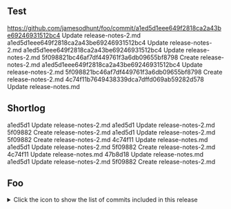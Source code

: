 ## Test

https://github.com/jamesodhunt/foo/commit/a1ed5d1eee649f2818ca2a43be69246931512bc4 Update release-notes-2.md
a1ed5d1eee649f2818ca2a43be69246931512bc4 Update release-notes-2.md
a1ed5d1eee649f2818ca2a43be69246931512bc4 Update release-notes-2.md
5f098821bc46af7df449761f3a6db09655bf8798 Create release-notes-2.md
a1ed5d1eee649f2818ca2a43be69246931512bc4 Update release-notes-2.md
5f098821bc46af7df449761f3a6db09655bf8798 Create release-notes-2.md
4c74f11b7649438339dca7dffd069ab59282d578 Update release-notes.md

## Shortlog

a1ed5d1 Update release-notes-2.md
a1ed5d1 Update release-notes-2.md
5f09882 Create release-notes-2.md
a1ed5d1 Update release-notes-2.md
5f09882 Create release-notes-2.md
4c74f11 Update release-notes.md
a1ed5d1 Update release-notes-2.md
5f09882 Create release-notes-2.md
4c74f11 Update release-notes.md
47b8d18 Update release-notes.md
a1ed5d1 Update release-notes-2.md
5f09882 Create release-notes-2.md

## Foo

<details>
<summary>Click the icon to show the list of commits included in this release</summary>
a1ed5d1 Update release-notes-2.md
a1ed5d1 Update release-notes-2.md
5f09882 Create release-notes-2.md
a1ed5d1 Update release-notes-2.md
5f09882 Create release-notes-2.md
4c74f11 Update release-notes.md
a1ed5d1 Update release-notes-2.md
5f09882 Create release-notes-2.md
4c74f11 Update release-notes.md
47b8d18 Update release-notes.md
a1ed5d1 Update release-notes-2.md
5f09882 Create release-notes-2.md
4c74f11 Update release-notes.md
47b8d18 Update release-notes.md
c41e9cf Create release-notes.md
a1ed5d1 Update release-notes-2.md
5f09882 Create release-notes-2.md
4c74f11 Update release-notes.md
47b8d18 Update release-notes.md
c41e9cf Create release-notes.md
d73ae78 Update README.md
a1ed5d1 Update release-notes-2.md
5f09882 Create release-notes-2.md
4c74f11 Update release-notes.md
47b8d18 Update release-notes.md
c41e9cf Create release-notes.md
d73ae78 Update README.md
7fea423 Update README.md
a1ed5d1 Update release-notes-2.md
5f09882 Create release-notes-2.md
4c74f11 Update release-notes.md
47b8d18 Update release-notes.md
c41e9cf Create release-notes.md
d73ae78 Update README.md
7fea423 Update README.md
f66ac1e Update README.md
a1ed5d1 Update release-notes-2.md
5f09882 Create release-notes-2.md
4c74f11 Update release-notes.md
47b8d18 Update release-notes.md
c41e9cf Create release-notes.md
d73ae78 Update README.md
7fea423 Update README.md
f66ac1e Update README.md
4aec1f4 Update README.md
a1ed5d1 Update release-notes-2.md
5f09882 Create release-notes-2.md
4c74f11 Update release-notes.md
47b8d18 Update release-notes.md
c41e9cf Create release-notes.md
d73ae78 Update README.md
7fea423 Update README.md
f66ac1e Update README.md
4aec1f4 Update README.md
d646a6f Update README.md
a1ed5d1 Update release-notes-2.md
5f09882 Create release-notes-2.md
4c74f11 Update release-notes.md
47b8d18 Update release-notes.md
c41e9cf Create release-notes.md
d73ae78 Update README.md
7fea423 Update README.md
f66ac1e Update README.md
4aec1f4 Update README.md
d646a6f Update README.md
b9d4a80 more colours
a1ed5d1 Update release-notes-2.md
5f09882 Create release-notes-2.md
4c74f11 Update release-notes.md
47b8d18 Update release-notes.md
c41e9cf Create release-notes.md
d73ae78 Update README.md
7fea423 Update README.md
f66ac1e Update README.md
4aec1f4 Update README.md
d646a6f Update README.md
b9d4a80 more colours
0b5a57b colours
a1ed5d1 Update release-notes-2.md
5f09882 Create release-notes-2.md
4c74f11 Update release-notes.md
47b8d18 Update release-notes.md
c41e9cf Create release-notes.md
d73ae78 Update README.md
7fea423 Update README.md
f66ac1e Update README.md
4aec1f4 Update README.md
d646a6f Update README.md
b9d4a80 more colours
0b5a57b colours
9840f7f Update README.md
a1ed5d1 Update release-notes-2.md
5f09882 Create release-notes-2.md
4c74f11 Update release-notes.md
47b8d18 Update release-notes.md
c41e9cf Create release-notes.md
d73ae78 Update README.md
7fea423 Update README.md
f66ac1e Update README.md
4aec1f4 Update README.md
d646a6f Update README.md
b9d4a80 more colours
0b5a57b colours
9840f7f Update README.md
5d7431d Update README.md
a1ed5d1 Update release-notes-2.md
5f09882 Create release-notes-2.md
4c74f11 Update release-notes.md
47b8d18 Update release-notes.md
c41e9cf Create release-notes.md
d73ae78 Update README.md
7fea423 Update README.md
f66ac1e Update README.md
4aec1f4 Update README.md
d646a6f Update README.md
b9d4a80 more colours
0b5a57b colours
9840f7f Update README.md
5d7431d Update README.md
d4e7bd3 Update README.md
a1ed5d1 Update release-notes-2.md
5f09882 Create release-notes-2.md
4c74f11 Update release-notes.md
47b8d18 Update release-notes.md
c41e9cf Create release-notes.md
d73ae78 Update README.md
7fea423 Update README.md
f66ac1e Update README.md
4aec1f4 Update README.md
d646a6f Update README.md
b9d4a80 more colours
0b5a57b colours
9840f7f Update README.md
5d7431d Update README.md
d4e7bd3 Update README.md
325bc72 Update README.md
a1ed5d1 Update release-notes-2.md
5f09882 Create release-notes-2.md
4c74f11 Update release-notes.md
47b8d18 Update release-notes.md
c41e9cf Create release-notes.md
d73ae78 Update README.md
7fea423 Update README.md
f66ac1e Update README.md
4aec1f4 Update README.md
d646a6f Update README.md
b9d4a80 more colours
0b5a57b colours
9840f7f Update README.md
5d7431d Update README.md
d4e7bd3 Update README.md
325bc72 Update README.md
72ca2b4 Update README.md
a1ed5d1 Update release-notes-2.md
5f09882 Create release-notes-2.md
4c74f11 Update release-notes.md
47b8d18 Update release-notes.md
c41e9cf Create release-notes.md
d73ae78 Update README.md
7fea423 Update README.md
f66ac1e Update README.md
4aec1f4 Update README.md
d646a6f Update README.md
b9d4a80 more colours
0b5a57b colours
9840f7f Update README.md
5d7431d Update README.md
d4e7bd3 Update README.md
325bc72 Update README.md
72ca2b4 Update README.md
7d4e386 Update README.md
a1ed5d1 Update release-notes-2.md
5f09882 Create release-notes-2.md
4c74f11 Update release-notes.md
47b8d18 Update release-notes.md
c41e9cf Create release-notes.md
d73ae78 Update README.md
7fea423 Update README.md
f66ac1e Update README.md
4aec1f4 Update README.md
d646a6f Update README.md
b9d4a80 more colours
0b5a57b colours
9840f7f Update README.md
5d7431d Update README.md
d4e7bd3 Update README.md
325bc72 Update README.md
72ca2b4 Update README.md
7d4e386 Update README.md
46401f8 Update README.md
a1ed5d1 Update release-notes-2.md
5f09882 Create release-notes-2.md
4c74f11 Update release-notes.md
47b8d18 Update release-notes.md
c41e9cf Create release-notes.md
d73ae78 Update README.md
7fea423 Update README.md
f66ac1e Update README.md
4aec1f4 Update README.md
d646a6f Update README.md
b9d4a80 more colours
0b5a57b colours
9840f7f Update README.md
5d7431d Update README.md
d4e7bd3 Update README.md
325bc72 Update README.md
72ca2b4 Update README.md
7d4e386 Update README.md
46401f8 Update README.md
742c2f2 Update README.md
a1ed5d1 Update release-notes-2.md
5f09882 Create release-notes-2.md
4c74f11 Update release-notes.md
47b8d18 Update release-notes.md
c41e9cf Create release-notes.md
d73ae78 Update README.md
7fea423 Update README.md
f66ac1e Update README.md
4aec1f4 Update README.md
d646a6f Update README.md
b9d4a80 more colours
0b5a57b colours
9840f7f Update README.md
5d7431d Update README.md
d4e7bd3 Update README.md
325bc72 Update README.md
72ca2b4 Update README.md
7d4e386 Update README.md
46401f8 Update README.md
742c2f2 Update README.md
26dd9fb Update README.md
a1ed5d1 Update release-notes-2.md
5f09882 Create release-notes-2.md
4c74f11 Update release-notes.md
47b8d18 Update release-notes.md
c41e9cf Create release-notes.md
d73ae78 Update README.md
7fea423 Update README.md
f66ac1e Update README.md
4aec1f4 Update README.md
d646a6f Update README.md
b9d4a80 more colours
0b5a57b colours
9840f7f Update README.md
5d7431d Update README.md
d4e7bd3 Update README.md
325bc72 Update README.md
72ca2b4 Update README.md
7d4e386 Update README.md
46401f8 Update README.md
742c2f2 Update README.md
26dd9fb Update README.md
9202144 Update README.md
a1ed5d1 Update release-notes-2.md
5f09882 Create release-notes-2.md
4c74f11 Update release-notes.md
47b8d18 Update release-notes.md
c41e9cf Create release-notes.md
d73ae78 Update README.md
7fea423 Update README.md
f66ac1e Update README.md
4aec1f4 Update README.md
d646a6f Update README.md
b9d4a80 more colours
0b5a57b colours
9840f7f Update README.md
5d7431d Update README.md
d4e7bd3 Update README.md
325bc72 Update README.md
72ca2b4 Update README.md
7d4e386 Update README.md
46401f8 Update README.md
742c2f2 Update README.md
26dd9fb Update README.md
9202144 Update README.md
211389a Update README.md
a1ed5d1 Update release-notes-2.md
5f09882 Create release-notes-2.md
4c74f11 Update release-notes.md
47b8d18 Update release-notes.md
c41e9cf Create release-notes.md
d73ae78 Update README.md
7fea423 Update README.md
f66ac1e Update README.md
4aec1f4 Update README.md
d646a6f Update README.md
b9d4a80 more colours
0b5a57b colours
9840f7f Update README.md
5d7431d Update README.md
d4e7bd3 Update README.md
325bc72 Update README.md
72ca2b4 Update README.md
7d4e386 Update README.md
46401f8 Update README.md
742c2f2 Update README.md
26dd9fb Update README.md
9202144 Update README.md
211389a Update README.md
9887051 Update README.md
a1ed5d1 Update release-notes-2.md
5f09882 Create release-notes-2.md
4c74f11 Update release-notes.md
47b8d18 Update release-notes.md
c41e9cf Create release-notes.md
d73ae78 Update README.md
7fea423 Update README.md
f66ac1e Update README.md
4aec1f4 Update README.md
d646a6f Update README.md
b9d4a80 more colours
0b5a57b colours
9840f7f Update README.md
5d7431d Update README.md
d4e7bd3 Update README.md
325bc72 Update README.md
72ca2b4 Update README.md
7d4e386 Update README.md
46401f8 Update README.md
742c2f2 Update README.md
26dd9fb Update README.md
9202144 Update README.md
211389a Update README.md
9887051 Update README.md
c87257c Update README.md
a1ed5d1 Update release-notes-2.md
5f09882 Create release-notes-2.md
4c74f11 Update release-notes.md
47b8d18 Update release-notes.md
c41e9cf Create release-notes.md
d73ae78 Update README.md
7fea423 Update README.md
f66ac1e Update README.md
4aec1f4 Update README.md
d646a6f Update README.md
b9d4a80 more colours
0b5a57b colours
9840f7f Update README.md
5d7431d Update README.md
d4e7bd3 Update README.md
325bc72 Update README.md
72ca2b4 Update README.md
7d4e386 Update README.md
46401f8 Update README.md
742c2f2 Update README.md
26dd9fb Update README.md
9202144 Update README.md
211389a Update README.md
9887051 Update README.md
c87257c Update README.md
f45ab5b Update README.md
a1ed5d1 Update release-notes-2.md
5f09882 Create release-notes-2.md
4c74f11 Update release-notes.md
47b8d18 Update release-notes.md
c41e9cf Create release-notes.md
d73ae78 Update README.md
7fea423 Update README.md
f66ac1e Update README.md
4aec1f4 Update README.md
d646a6f Update README.md
b9d4a80 more colours
0b5a57b colours
9840f7f Update README.md
5d7431d Update README.md
d4e7bd3 Update README.md
325bc72 Update README.md
72ca2b4 Update README.md
7d4e386 Update README.md
46401f8 Update README.md
742c2f2 Update README.md
26dd9fb Update README.md
9202144 Update README.md
211389a Update README.md
9887051 Update README.md
c87257c Update README.md
f45ab5b Update README.md
84da060 Update README.md
a1ed5d1 Update release-notes-2.md
5f09882 Create release-notes-2.md
4c74f11 Update release-notes.md
47b8d18 Update release-notes.md
c41e9cf Create release-notes.md
d73ae78 Update README.md
7fea423 Update README.md
f66ac1e Update README.md
4aec1f4 Update README.md
d646a6f Update README.md
b9d4a80 more colours
0b5a57b colours
9840f7f Update README.md
5d7431d Update README.md
d4e7bd3 Update README.md
325bc72 Update README.md
72ca2b4 Update README.md
7d4e386 Update README.md
46401f8 Update README.md
742c2f2 Update README.md
26dd9fb Update README.md
9202144 Update README.md
211389a Update README.md
9887051 Update README.md
c87257c Update README.md
f45ab5b Update README.md
84da060 Update README.md
714e6e6 Update README.md
a1ed5d1 Update release-notes-2.md
5f09882 Create release-notes-2.md
4c74f11 Update release-notes.md
47b8d18 Update release-notes.md
c41e9cf Create release-notes.md
d73ae78 Update README.md
7fea423 Update README.md
f66ac1e Update README.md
4aec1f4 Update README.md
d646a6f Update README.md
b9d4a80 more colours
0b5a57b colours
9840f7f Update README.md
5d7431d Update README.md
d4e7bd3 Update README.md
325bc72 Update README.md
72ca2b4 Update README.md
7d4e386 Update README.md
46401f8 Update README.md
742c2f2 Update README.md
26dd9fb Update README.md
9202144 Update README.md
211389a Update README.md
9887051 Update README.md
c87257c Update README.md
f45ab5b Update README.md
84da060 Update README.md
714e6e6 Update README.md
a6831a7 Update README.md
a1ed5d1 Update release-notes-2.md
5f09882 Create release-notes-2.md
4c74f11 Update release-notes.md
47b8d18 Update release-notes.md
c41e9cf Create release-notes.md
d73ae78 Update README.md
7fea423 Update README.md
f66ac1e Update README.md
4aec1f4 Update README.md
d646a6f Update README.md
b9d4a80 more colours
0b5a57b colours
9840f7f Update README.md
5d7431d Update README.md
d4e7bd3 Update README.md
325bc72 Update README.md
72ca2b4 Update README.md
7d4e386 Update README.md
46401f8 Update README.md
742c2f2 Update README.md
26dd9fb Update README.md
9202144 Update README.md
211389a Update README.md
9887051 Update README.md
c87257c Update README.md
f45ab5b Update README.md
84da060 Update README.md
714e6e6 Update README.md
a6831a7 Update README.md
df3c430 Update README.md
a1ed5d1 Update release-notes-2.md
5f09882 Create release-notes-2.md
4c74f11 Update release-notes.md
47b8d18 Update release-notes.md
c41e9cf Create release-notes.md
d73ae78 Update README.md
7fea423 Update README.md
f66ac1e Update README.md
4aec1f4 Update README.md
d646a6f Update README.md
b9d4a80 more colours
0b5a57b colours
9840f7f Update README.md
5d7431d Update README.md
d4e7bd3 Update README.md
325bc72 Update README.md
72ca2b4 Update README.md
7d4e386 Update README.md
46401f8 Update README.md
742c2f2 Update README.md
26dd9fb Update README.md
9202144 Update README.md
211389a Update README.md
9887051 Update README.md
c87257c Update README.md
f45ab5b Update README.md
84da060 Update README.md
714e6e6 Update README.md
a6831a7 Update README.md
df3c430 Update README.md
60e6cc7 Update README.md
a1ed5d1 Update release-notes-2.md
5f09882 Create release-notes-2.md
4c74f11 Update release-notes.md
47b8d18 Update release-notes.md
c41e9cf Create release-notes.md
d73ae78 Update README.md
7fea423 Update README.md
f66ac1e Update README.md
4aec1f4 Update README.md
d646a6f Update README.md
b9d4a80 more colours
0b5a57b colours
9840f7f Update README.md
5d7431d Update README.md
d4e7bd3 Update README.md
325bc72 Update README.md
72ca2b4 Update README.md
7d4e386 Update README.md
46401f8 Update README.md
742c2f2 Update README.md
26dd9fb Update README.md
9202144 Update README.md
211389a Update README.md
9887051 Update README.md
c87257c Update README.md
f45ab5b Update README.md
84da060 Update README.md
714e6e6 Update README.md
a6831a7 Update README.md
df3c430 Update README.md
60e6cc7 Update README.md
9d144fb Update README.md
a1ed5d1 Update release-notes-2.md
5f09882 Create release-notes-2.md
4c74f11 Update release-notes.md
47b8d18 Update release-notes.md
c41e9cf Create release-notes.md
d73ae78 Update README.md
7fea423 Update README.md
f66ac1e Update README.md
4aec1f4 Update README.md
d646a6f Update README.md
b9d4a80 more colours
0b5a57b colours
9840f7f Update README.md
5d7431d Update README.md
d4e7bd3 Update README.md
325bc72 Update README.md
72ca2b4 Update README.md
7d4e386 Update README.md
46401f8 Update README.md
742c2f2 Update README.md
26dd9fb Update README.md
9202144 Update README.md
211389a Update README.md
9887051 Update README.md
c87257c Update README.md
f45ab5b Update README.md
84da060 Update README.md
714e6e6 Update README.md
a6831a7 Update README.md
df3c430 Update README.md
60e6cc7 Update README.md
9d144fb Update README.md
0fc7efa Update README.md
a1ed5d1 Update release-notes-2.md
5f09882 Create release-notes-2.md
4c74f11 Update release-notes.md
47b8d18 Update release-notes.md
c41e9cf Create release-notes.md
d73ae78 Update README.md
7fea423 Update README.md
f66ac1e Update README.md
4aec1f4 Update README.md
d646a6f Update README.md
b9d4a80 more colours
0b5a57b colours
9840f7f Update README.md
5d7431d Update README.md
d4e7bd3 Update README.md
325bc72 Update README.md
72ca2b4 Update README.md
7d4e386 Update README.md
46401f8 Update README.md
742c2f2 Update README.md
26dd9fb Update README.md
9202144 Update README.md
211389a Update README.md
9887051 Update README.md
c87257c Update README.md
f45ab5b Update README.md
84da060 Update README.md
714e6e6 Update README.md
a6831a7 Update README.md
df3c430 Update README.md
60e6cc7 Update README.md
9d144fb Update README.md
0fc7efa Update README.md
f407894 latest
a1ed5d1 Update release-notes-2.md
5f09882 Create release-notes-2.md
4c74f11 Update release-notes.md
47b8d18 Update release-notes.md
c41e9cf Create release-notes.md
d73ae78 Update README.md
7fea423 Update README.md
f66ac1e Update README.md
4aec1f4 Update README.md
d646a6f Update README.md
b9d4a80 more colours
0b5a57b colours
9840f7f Update README.md
5d7431d Update README.md
d4e7bd3 Update README.md
325bc72 Update README.md
72ca2b4 Update README.md
7d4e386 Update README.md
46401f8 Update README.md
742c2f2 Update README.md
26dd9fb Update README.md
9202144 Update README.md
211389a Update README.md
9887051 Update README.md
c87257c Update README.md
f45ab5b Update README.md
84da060 Update README.md
714e6e6 Update README.md
a6831a7 Update README.md
df3c430 Update README.md
60e6cc7 Update README.md
9d144fb Update README.md
0fc7efa Update README.md
f407894 latest
3b95386 Update issue templates
a1ed5d1 Update release-notes-2.md
5f09882 Create release-notes-2.md
4c74f11 Update release-notes.md
47b8d18 Update release-notes.md
c41e9cf Create release-notes.md
d73ae78 Update README.md
7fea423 Update README.md
f66ac1e Update README.md
4aec1f4 Update README.md
d646a6f Update README.md
b9d4a80 more colours
0b5a57b colours
9840f7f Update README.md
5d7431d Update README.md
d4e7bd3 Update README.md
325bc72 Update README.md
72ca2b4 Update README.md
7d4e386 Update README.md
46401f8 Update README.md
742c2f2 Update README.md
26dd9fb Update README.md
9202144 Update README.md
211389a Update README.md
9887051 Update README.md
c87257c Update README.md
f45ab5b Update README.md
84da060 Update README.md
714e6e6 Update README.md
a6831a7 Update README.md
df3c430 Update README.md
60e6cc7 Update README.md
9d144fb Update README.md
0fc7efa Update README.md
f407894 latest
3b95386 Update issue templates
80913b1 latest
a1ed5d1 Update release-notes-2.md
5f09882 Create release-notes-2.md
4c74f11 Update release-notes.md
47b8d18 Update release-notes.md
c41e9cf Create release-notes.md
d73ae78 Update README.md
7fea423 Update README.md
f66ac1e Update README.md
4aec1f4 Update README.md
d646a6f Update README.md
b9d4a80 more colours
0b5a57b colours
9840f7f Update README.md
5d7431d Update README.md
d4e7bd3 Update README.md
325bc72 Update README.md
72ca2b4 Update README.md
7d4e386 Update README.md
46401f8 Update README.md
742c2f2 Update README.md
26dd9fb Update README.md
9202144 Update README.md
211389a Update README.md
9887051 Update README.md
c87257c Update README.md
f45ab5b Update README.md
84da060 Update README.md
714e6e6 Update README.md
a6831a7 Update README.md
df3c430 Update README.md
60e6cc7 Update README.md
9d144fb Update README.md
0fc7efa Update README.md
f407894 latest
3b95386 Update issue templates
80913b1 latest
50140b9 latest
a1ed5d1 Update release-notes-2.md
5f09882 Create release-notes-2.md
4c74f11 Update release-notes.md
47b8d18 Update release-notes.md
c41e9cf Create release-notes.md
d73ae78 Update README.md
7fea423 Update README.md
f66ac1e Update README.md
4aec1f4 Update README.md
d646a6f Update README.md
b9d4a80 more colours
0b5a57b colours
9840f7f Update README.md
5d7431d Update README.md
d4e7bd3 Update README.md
325bc72 Update README.md
72ca2b4 Update README.md
7d4e386 Update README.md
46401f8 Update README.md
742c2f2 Update README.md
26dd9fb Update README.md
9202144 Update README.md
211389a Update README.md
9887051 Update README.md
c87257c Update README.md
f45ab5b Update README.md
84da060 Update README.md
714e6e6 Update README.md
a6831a7 Update README.md
df3c430 Update README.md
60e6cc7 Update README.md
9d144fb Update README.md
0fc7efa Update README.md
f407894 latest
3b95386 Update issue templates
80913b1 latest
50140b9 latest
ca3400d latest
a1ed5d1 Update release-notes-2.md
5f09882 Create release-notes-2.md
4c74f11 Update release-notes.md
47b8d18 Update release-notes.md
c41e9cf Create release-notes.md
d73ae78 Update README.md
7fea423 Update README.md
f66ac1e Update README.md
4aec1f4 Update README.md
d646a6f Update README.md
b9d4a80 more colours
0b5a57b colours
9840f7f Update README.md
5d7431d Update README.md
d4e7bd3 Update README.md
325bc72 Update README.md
72ca2b4 Update README.md
7d4e386 Update README.md
46401f8 Update README.md
742c2f2 Update README.md
26dd9fb Update README.md
9202144 Update README.md
211389a Update README.md
9887051 Update README.md
c87257c Update README.md
f45ab5b Update README.md
84da060 Update README.md
714e6e6 Update README.md
a6831a7 Update README.md
df3c430 Update README.md
60e6cc7 Update README.md
9d144fb Update README.md
0fc7efa Update README.md
f407894 latest
3b95386 Update issue templates
80913b1 latest
50140b9 latest
ca3400d latest
4756219 latest
a1ed5d1 Update release-notes-2.md
5f09882 Create release-notes-2.md
4c74f11 Update release-notes.md
47b8d18 Update release-notes.md
c41e9cf Create release-notes.md
d73ae78 Update README.md
7fea423 Update README.md
f66ac1e Update README.md
4aec1f4 Update README.md
d646a6f Update README.md
b9d4a80 more colours
0b5a57b colours
9840f7f Update README.md
5d7431d Update README.md
d4e7bd3 Update README.md
325bc72 Update README.md
72ca2b4 Update README.md
7d4e386 Update README.md
46401f8 Update README.md
742c2f2 Update README.md
26dd9fb Update README.md
9202144 Update README.md
211389a Update README.md
9887051 Update README.md
c87257c Update README.md
f45ab5b Update README.md
84da060 Update README.md
714e6e6 Update README.md
a6831a7 Update README.md
df3c430 Update README.md
60e6cc7 Update README.md
9d144fb Update README.md
0fc7efa Update README.md
f407894 latest
3b95386 Update issue templates
80913b1 latest
50140b9 latest
ca3400d latest
4756219 latest
3d81edc add action
a1ed5d1 Update release-notes-2.md
5f09882 Create release-notes-2.md
4c74f11 Update release-notes.md
47b8d18 Update release-notes.md
c41e9cf Create release-notes.md
d73ae78 Update README.md
7fea423 Update README.md
f66ac1e Update README.md
4aec1f4 Update README.md
d646a6f Update README.md
b9d4a80 more colours
0b5a57b colours
9840f7f Update README.md
5d7431d Update README.md
d4e7bd3 Update README.md
325bc72 Update README.md
72ca2b4 Update README.md
7d4e386 Update README.md
46401f8 Update README.md
742c2f2 Update README.md
26dd9fb Update README.md
9202144 Update README.md
211389a Update README.md
9887051 Update README.md
c87257c Update README.md
f45ab5b Update README.md
84da060 Update README.md
714e6e6 Update README.md
a6831a7 Update README.md
df3c430 Update README.md
60e6cc7 Update README.md
9d144fb Update README.md
0fc7efa Update README.md
f407894 latest
3b95386 Update issue templates
80913b1 latest
50140b9 latest
ca3400d latest
4756219 latest
3d81edc add action
9e32624 Update README.md
a1ed5d1 Update release-notes-2.md
5f09882 Create release-notes-2.md
4c74f11 Update release-notes.md
47b8d18 Update release-notes.md
c41e9cf Create release-notes.md
d73ae78 Update README.md
7fea423 Update README.md
f66ac1e Update README.md
4aec1f4 Update README.md
d646a6f Update README.md
b9d4a80 more colours
0b5a57b colours
9840f7f Update README.md
5d7431d Update README.md
d4e7bd3 Update README.md
325bc72 Update README.md
72ca2b4 Update README.md
7d4e386 Update README.md
46401f8 Update README.md
742c2f2 Update README.md
26dd9fb Update README.md
9202144 Update README.md
211389a Update README.md
9887051 Update README.md
c87257c Update README.md
f45ab5b Update README.md
84da060 Update README.md
714e6e6 Update README.md
a6831a7 Update README.md
df3c430 Update README.md
60e6cc7 Update README.md
9d144fb Update README.md
0fc7efa Update README.md
f407894 latest
3b95386 Update issue templates
80913b1 latest
50140b9 latest
ca3400d latest
4756219 latest
3d81edc add action
9e32624 Update README.md
4c24a8f Update README.md
a1ed5d1 Update release-notes-2.md
5f09882 Create release-notes-2.md
4c74f11 Update release-notes.md
47b8d18 Update release-notes.md
c41e9cf Create release-notes.md
d73ae78 Update README.md
7fea423 Update README.md
f66ac1e Update README.md
4aec1f4 Update README.md
d646a6f Update README.md
b9d4a80 more colours
0b5a57b colours
9840f7f Update README.md
5d7431d Update README.md
d4e7bd3 Update README.md
325bc72 Update README.md
72ca2b4 Update README.md
7d4e386 Update README.md
46401f8 Update README.md
742c2f2 Update README.md
26dd9fb Update README.md
9202144 Update README.md
211389a Update README.md
9887051 Update README.md
c87257c Update README.md
f45ab5b Update README.md
84da060 Update README.md
714e6e6 Update README.md
a6831a7 Update README.md
df3c430 Update README.md
60e6cc7 Update README.md
9d144fb Update README.md
0fc7efa Update README.md
f407894 latest
3b95386 Update issue templates
80913b1 latest
50140b9 latest
ca3400d latest
4756219 latest
3d81edc add action
9e32624 Update README.md
4c24a8f Update README.md
429fc4c Update README.md
a1ed5d1 Update release-notes-2.md
5f09882 Create release-notes-2.md
4c74f11 Update release-notes.md
47b8d18 Update release-notes.md
c41e9cf Create release-notes.md
d73ae78 Update README.md
7fea423 Update README.md
f66ac1e Update README.md
4aec1f4 Update README.md
d646a6f Update README.md
b9d4a80 more colours
0b5a57b colours
9840f7f Update README.md
5d7431d Update README.md
d4e7bd3 Update README.md
325bc72 Update README.md
72ca2b4 Update README.md
7d4e386 Update README.md
46401f8 Update README.md
742c2f2 Update README.md
26dd9fb Update README.md
9202144 Update README.md
211389a Update README.md
9887051 Update README.md
c87257c Update README.md
f45ab5b Update README.md
84da060 Update README.md
714e6e6 Update README.md
a6831a7 Update README.md
df3c430 Update README.md
60e6cc7 Update README.md
9d144fb Update README.md
0fc7efa Update README.md
f407894 latest
3b95386 Update issue templates
80913b1 latest
50140b9 latest
ca3400d latest
4756219 latest
3d81edc add action
9e32624 Update README.md
4c24a8f Update README.md
429fc4c Update README.md
66648b6 Update README.md
a1ed5d1 Update release-notes-2.md
5f09882 Create release-notes-2.md
4c74f11 Update release-notes.md
47b8d18 Update release-notes.md
c41e9cf Create release-notes.md
d73ae78 Update README.md
7fea423 Update README.md
f66ac1e Update README.md
4aec1f4 Update README.md
d646a6f Update README.md
b9d4a80 more colours
0b5a57b colours
9840f7f Update README.md
5d7431d Update README.md
d4e7bd3 Update README.md
325bc72 Update README.md
72ca2b4 Update README.md
7d4e386 Update README.md
46401f8 Update README.md
742c2f2 Update README.md
26dd9fb Update README.md
9202144 Update README.md
211389a Update README.md
9887051 Update README.md
c87257c Update README.md
f45ab5b Update README.md
84da060 Update README.md
714e6e6 Update README.md
a6831a7 Update README.md
df3c430 Update README.md
60e6cc7 Update README.md
9d144fb Update README.md
0fc7efa Update README.md
f407894 latest
3b95386 Update issue templates
80913b1 latest
50140b9 latest
ca3400d latest
4756219 latest
3d81edc add action
9e32624 Update README.md
4c24a8f Update README.md
429fc4c Update README.md
66648b6 Update README.md
264a2a9 Update README.md
a1ed5d1 Update release-notes-2.md
5f09882 Create release-notes-2.md
4c74f11 Update release-notes.md
47b8d18 Update release-notes.md
c41e9cf Create release-notes.md
d73ae78 Update README.md
7fea423 Update README.md
f66ac1e Update README.md
4aec1f4 Update README.md
d646a6f Update README.md
b9d4a80 more colours
0b5a57b colours
9840f7f Update README.md
5d7431d Update README.md
d4e7bd3 Update README.md
325bc72 Update README.md
72ca2b4 Update README.md
7d4e386 Update README.md
46401f8 Update README.md
742c2f2 Update README.md
26dd9fb Update README.md
9202144 Update README.md
211389a Update README.md
9887051 Update README.md
c87257c Update README.md
f45ab5b Update README.md
84da060 Update README.md
714e6e6 Update README.md
a6831a7 Update README.md
df3c430 Update README.md
60e6cc7 Update README.md
9d144fb Update README.md
0fc7efa Update README.md
f407894 latest
3b95386 Update issue templates
80913b1 latest
50140b9 latest
ca3400d latest
4756219 latest
3d81edc add action
9e32624 Update README.md
4c24a8f Update README.md
429fc4c Update README.md
66648b6 Update README.md
264a2a9 Update README.md
9c4afc9 Update bug_report.md
a1ed5d1 Update release-notes-2.md
5f09882 Create release-notes-2.md
4c74f11 Update release-notes.md
47b8d18 Update release-notes.md
c41e9cf Create release-notes.md
d73ae78 Update README.md
7fea423 Update README.md
f66ac1e Update README.md
4aec1f4 Update README.md
d646a6f Update README.md
b9d4a80 more colours
0b5a57b colours
9840f7f Update README.md
5d7431d Update README.md
d4e7bd3 Update README.md
325bc72 Update README.md
72ca2b4 Update README.md
7d4e386 Update README.md
46401f8 Update README.md
742c2f2 Update README.md
26dd9fb Update README.md
9202144 Update README.md
211389a Update README.md
9887051 Update README.md
c87257c Update README.md
f45ab5b Update README.md
84da060 Update README.md
714e6e6 Update README.md
a6831a7 Update README.md
df3c430 Update README.md
60e6cc7 Update README.md
9d144fb Update README.md
0fc7efa Update README.md
f407894 latest
3b95386 Update issue templates
80913b1 latest
50140b9 latest
ca3400d latest
4756219 latest
3d81edc add action
9e32624 Update README.md
4c24a8f Update README.md
429fc4c Update README.md
66648b6 Update README.md
264a2a9 Update README.md
9c4afc9 Update bug_report.md
14a73b4 Update bug_report.md
a1ed5d1 Update release-notes-2.md
5f09882 Create release-notes-2.md
4c74f11 Update release-notes.md
47b8d18 Update release-notes.md
c41e9cf Create release-notes.md
d73ae78 Update README.md
7fea423 Update README.md
f66ac1e Update README.md
4aec1f4 Update README.md
d646a6f Update README.md
b9d4a80 more colours
0b5a57b colours
9840f7f Update README.md
5d7431d Update README.md
d4e7bd3 Update README.md
325bc72 Update README.md
72ca2b4 Update README.md
7d4e386 Update README.md
46401f8 Update README.md
742c2f2 Update README.md
26dd9fb Update README.md
9202144 Update README.md
211389a Update README.md
9887051 Update README.md
c87257c Update README.md
f45ab5b Update README.md
84da060 Update README.md
714e6e6 Update README.md
a6831a7 Update README.md
df3c430 Update README.md
60e6cc7 Update README.md
9d144fb Update README.md
0fc7efa Update README.md
f407894 latest
3b95386 Update issue templates
80913b1 latest
50140b9 latest
ca3400d latest
4756219 latest
3d81edc add action
9e32624 Update README.md
4c24a8f Update README.md
429fc4c Update README.md
66648b6 Update README.md
264a2a9 Update README.md
9c4afc9 Update bug_report.md
14a73b4 Update bug_report.md
f8933f2 Update issue templates
a1ed5d1 Update release-notes-2.md
5f09882 Create release-notes-2.md
4c74f11 Update release-notes.md
47b8d18 Update release-notes.md
c41e9cf Create release-notes.md
d73ae78 Update README.md
7fea423 Update README.md
f66ac1e Update README.md
4aec1f4 Update README.md
d646a6f Update README.md
b9d4a80 more colours
0b5a57b colours
9840f7f Update README.md
5d7431d Update README.md
d4e7bd3 Update README.md
325bc72 Update README.md
72ca2b4 Update README.md
7d4e386 Update README.md
46401f8 Update README.md
742c2f2 Update README.md
26dd9fb Update README.md
9202144 Update README.md
211389a Update README.md
9887051 Update README.md
c87257c Update README.md
f45ab5b Update README.md
84da060 Update README.md
714e6e6 Update README.md
a6831a7 Update README.md
df3c430 Update README.md
60e6cc7 Update README.md
9d144fb Update README.md
0fc7efa Update README.md
f407894 latest
3b95386 Update issue templates
80913b1 latest
50140b9 latest
ca3400d latest
4756219 latest
3d81edc add action
9e32624 Update README.md
4c24a8f Update README.md
429fc4c Update README.md
66648b6 Update README.md
264a2a9 Update README.md
9c4afc9 Update bug_report.md
14a73b4 Update bug_report.md
f8933f2 Update issue templates
0f22cb2 Update README.md
a1ed5d1 Update release-notes-2.md
5f09882 Create release-notes-2.md
4c74f11 Update release-notes.md
47b8d18 Update release-notes.md
c41e9cf Create release-notes.md
d73ae78 Update README.md
7fea423 Update README.md
f66ac1e Update README.md
4aec1f4 Update README.md
d646a6f Update README.md
b9d4a80 more colours
0b5a57b colours
9840f7f Update README.md
5d7431d Update README.md
d4e7bd3 Update README.md
325bc72 Update README.md
72ca2b4 Update README.md
7d4e386 Update README.md
46401f8 Update README.md
742c2f2 Update README.md
26dd9fb Update README.md
9202144 Update README.md
211389a Update README.md
9887051 Update README.md
c87257c Update README.md
f45ab5b Update README.md
84da060 Update README.md
714e6e6 Update README.md
a6831a7 Update README.md
df3c430 Update README.md
60e6cc7 Update README.md
9d144fb Update README.md
0fc7efa Update README.md
f407894 latest
3b95386 Update issue templates
80913b1 latest
50140b9 latest
ca3400d latest
4756219 latest
3d81edc add action
9e32624 Update README.md
4c24a8f Update README.md
429fc4c Update README.md
66648b6 Update README.md
264a2a9 Update README.md
9c4afc9 Update bug_report.md
14a73b4 Update bug_report.md
f8933f2 Update issue templates
0f22cb2 Update README.md
e3d8477 Update README.md
a1ed5d1 Update release-notes-2.md
5f09882 Create release-notes-2.md
4c74f11 Update release-notes.md
47b8d18 Update release-notes.md
c41e9cf Create release-notes.md
d73ae78 Update README.md
7fea423 Update README.md
f66ac1e Update README.md
4aec1f4 Update README.md
d646a6f Update README.md
b9d4a80 more colours
0b5a57b colours
9840f7f Update README.md
5d7431d Update README.md
d4e7bd3 Update README.md
325bc72 Update README.md
72ca2b4 Update README.md
7d4e386 Update README.md
46401f8 Update README.md
742c2f2 Update README.md
26dd9fb Update README.md
9202144 Update README.md
211389a Update README.md
9887051 Update README.md
c87257c Update README.md
f45ab5b Update README.md
84da060 Update README.md
714e6e6 Update README.md
a6831a7 Update README.md
df3c430 Update README.md
60e6cc7 Update README.md
9d144fb Update README.md
0fc7efa Update README.md
f407894 latest
3b95386 Update issue templates
80913b1 latest
50140b9 latest
ca3400d latest
4756219 latest
3d81edc add action
9e32624 Update README.md
4c24a8f Update README.md
429fc4c Update README.md
66648b6 Update README.md
264a2a9 Update README.md
9c4afc9 Update bug_report.md
14a73b4 Update bug_report.md
f8933f2 Update issue templates
0f22cb2 Update README.md
e3d8477 Update README.md
cf94279 Update README.md
a1ed5d1 Update release-notes-2.md
5f09882 Create release-notes-2.md
4c74f11 Update release-notes.md
47b8d18 Update release-notes.md
c41e9cf Create release-notes.md
d73ae78 Update README.md
7fea423 Update README.md
f66ac1e Update README.md
4aec1f4 Update README.md
d646a6f Update README.md
b9d4a80 more colours
0b5a57b colours
9840f7f Update README.md
5d7431d Update README.md
d4e7bd3 Update README.md
325bc72 Update README.md
72ca2b4 Update README.md
7d4e386 Update README.md
46401f8 Update README.md
742c2f2 Update README.md
26dd9fb Update README.md
9202144 Update README.md
211389a Update README.md
9887051 Update README.md
c87257c Update README.md
f45ab5b Update README.md
84da060 Update README.md
714e6e6 Update README.md
a6831a7 Update README.md
df3c430 Update README.md
60e6cc7 Update README.md
9d144fb Update README.md
0fc7efa Update README.md
f407894 latest
3b95386 Update issue templates
80913b1 latest
50140b9 latest
ca3400d latest
4756219 latest
3d81edc add action
9e32624 Update README.md
4c24a8f Update README.md
429fc4c Update README.md
66648b6 Update README.md
264a2a9 Update README.md
9c4afc9 Update bug_report.md
14a73b4 Update bug_report.md
f8933f2 Update issue templates
0f22cb2 Update README.md
e3d8477 Update README.md
cf94279 Update README.md
22ccbf1 Update README.md
a1ed5d1 Update release-notes-2.md
5f09882 Create release-notes-2.md
4c74f11 Update release-notes.md
47b8d18 Update release-notes.md
c41e9cf Create release-notes.md
d73ae78 Update README.md
7fea423 Update README.md
f66ac1e Update README.md
4aec1f4 Update README.md
d646a6f Update README.md
b9d4a80 more colours
0b5a57b colours
9840f7f Update README.md
5d7431d Update README.md
d4e7bd3 Update README.md
325bc72 Update README.md
72ca2b4 Update README.md
7d4e386 Update README.md
46401f8 Update README.md
742c2f2 Update README.md
26dd9fb Update README.md
9202144 Update README.md
211389a Update README.md
9887051 Update README.md
c87257c Update README.md
f45ab5b Update README.md
84da060 Update README.md
714e6e6 Update README.md
a6831a7 Update README.md
df3c430 Update README.md
60e6cc7 Update README.md
9d144fb Update README.md
0fc7efa Update README.md
f407894 latest
3b95386 Update issue templates
80913b1 latest
50140b9 latest
ca3400d latest
4756219 latest
3d81edc add action
9e32624 Update README.md
4c24a8f Update README.md
429fc4c Update README.md
66648b6 Update README.md
264a2a9 Update README.md
9c4afc9 Update bug_report.md
14a73b4 Update bug_report.md
f8933f2 Update issue templates
0f22cb2 Update README.md
e3d8477 Update README.md
cf94279 Update README.md
22ccbf1 Update README.md
2435ccd Update README.md
a1ed5d1 Update release-notes-2.md
5f09882 Create release-notes-2.md
4c74f11 Update release-notes.md
47b8d18 Update release-notes.md
c41e9cf Create release-notes.md
d73ae78 Update README.md
7fea423 Update README.md
f66ac1e Update README.md
4aec1f4 Update README.md
d646a6f Update README.md
b9d4a80 more colours
0b5a57b colours
9840f7f Update README.md
5d7431d Update README.md
d4e7bd3 Update README.md
325bc72 Update README.md
72ca2b4 Update README.md
7d4e386 Update README.md
46401f8 Update README.md
742c2f2 Update README.md
26dd9fb Update README.md
9202144 Update README.md
211389a Update README.md
9887051 Update README.md
c87257c Update README.md
f45ab5b Update README.md
84da060 Update README.md
714e6e6 Update README.md
a6831a7 Update README.md
df3c430 Update README.md
60e6cc7 Update README.md
9d144fb Update README.md
0fc7efa Update README.md
f407894 latest
3b95386 Update issue templates
80913b1 latest
50140b9 latest
ca3400d latest
4756219 latest
3d81edc add action
9e32624 Update README.md
4c24a8f Update README.md
429fc4c Update README.md
66648b6 Update README.md
264a2a9 Update README.md
9c4afc9 Update bug_report.md
14a73b4 Update bug_report.md
f8933f2 Update issue templates
0f22cb2 Update README.md
e3d8477 Update README.md
cf94279 Update README.md
22ccbf1 Update README.md
2435ccd Update README.md
864fe7a Update README.md
a1ed5d1 Update release-notes-2.md
5f09882 Create release-notes-2.md
4c74f11 Update release-notes.md
47b8d18 Update release-notes.md
c41e9cf Create release-notes.md
d73ae78 Update README.md
7fea423 Update README.md
f66ac1e Update README.md
4aec1f4 Update README.md
d646a6f Update README.md
b9d4a80 more colours
0b5a57b colours
9840f7f Update README.md
5d7431d Update README.md
d4e7bd3 Update README.md
325bc72 Update README.md
72ca2b4 Update README.md
7d4e386 Update README.md
46401f8 Update README.md
742c2f2 Update README.md
26dd9fb Update README.md
9202144 Update README.md
211389a Update README.md
9887051 Update README.md
c87257c Update README.md
f45ab5b Update README.md
84da060 Update README.md
714e6e6 Update README.md
a6831a7 Update README.md
df3c430 Update README.md
60e6cc7 Update README.md
9d144fb Update README.md
0fc7efa Update README.md
f407894 latest
3b95386 Update issue templates
80913b1 latest
50140b9 latest
ca3400d latest
4756219 latest
3d81edc add action
9e32624 Update README.md
4c24a8f Update README.md
429fc4c Update README.md
66648b6 Update README.md
264a2a9 Update README.md
9c4afc9 Update bug_report.md
14a73b4 Update bug_report.md
f8933f2 Update issue templates
0f22cb2 Update README.md
e3d8477 Update README.md
cf94279 Update README.md
22ccbf1 Update README.md
2435ccd Update README.md
864fe7a Update README.md
c3db541 Update README.md
a1ed5d1 Update release-notes-2.md
5f09882 Create release-notes-2.md
4c74f11 Update release-notes.md
47b8d18 Update release-notes.md
c41e9cf Create release-notes.md
d73ae78 Update README.md
7fea423 Update README.md
f66ac1e Update README.md
4aec1f4 Update README.md
d646a6f Update README.md
b9d4a80 more colours
0b5a57b colours
9840f7f Update README.md
5d7431d Update README.md
d4e7bd3 Update README.md
325bc72 Update README.md
72ca2b4 Update README.md
7d4e386 Update README.md
46401f8 Update README.md
742c2f2 Update README.md
26dd9fb Update README.md
9202144 Update README.md
211389a Update README.md
9887051 Update README.md
c87257c Update README.md
f45ab5b Update README.md
84da060 Update README.md
714e6e6 Update README.md
a6831a7 Update README.md
df3c430 Update README.md
60e6cc7 Update README.md
9d144fb Update README.md
0fc7efa Update README.md
f407894 latest
3b95386 Update issue templates
80913b1 latest
50140b9 latest
ca3400d latest
4756219 latest
3d81edc add action
9e32624 Update README.md
4c24a8f Update README.md
429fc4c Update README.md
66648b6 Update README.md
264a2a9 Update README.md
9c4afc9 Update bug_report.md
14a73b4 Update bug_report.md
f8933f2 Update issue templates
0f22cb2 Update README.md
e3d8477 Update README.md
cf94279 Update README.md
22ccbf1 Update README.md
2435ccd Update README.md
864fe7a Update README.md
c3db541 Update README.md
808e885 Update README.md
a1ed5d1 Update release-notes-2.md
5f09882 Create release-notes-2.md
4c74f11 Update release-notes.md
47b8d18 Update release-notes.md
c41e9cf Create release-notes.md
d73ae78 Update README.md
7fea423 Update README.md
f66ac1e Update README.md
4aec1f4 Update README.md
d646a6f Update README.md
b9d4a80 more colours
0b5a57b colours
9840f7f Update README.md
5d7431d Update README.md
d4e7bd3 Update README.md
325bc72 Update README.md
72ca2b4 Update README.md
7d4e386 Update README.md
46401f8 Update README.md
742c2f2 Update README.md
26dd9fb Update README.md
9202144 Update README.md
211389a Update README.md
9887051 Update README.md
c87257c Update README.md
f45ab5b Update README.md
84da060 Update README.md
714e6e6 Update README.md
a6831a7 Update README.md
df3c430 Update README.md
60e6cc7 Update README.md
9d144fb Update README.md
0fc7efa Update README.md
f407894 latest
3b95386 Update issue templates
80913b1 latest
50140b9 latest
ca3400d latest
4756219 latest
3d81edc add action
9e32624 Update README.md
4c24a8f Update README.md
429fc4c Update README.md
66648b6 Update README.md
264a2a9 Update README.md
9c4afc9 Update bug_report.md
14a73b4 Update bug_report.md
f8933f2 Update issue templates
0f22cb2 Update README.md
e3d8477 Update README.md
cf94279 Update README.md
22ccbf1 Update README.md
2435ccd Update README.md
864fe7a Update README.md
c3db541 Update README.md
808e885 Update README.md
39a48d5 Update README.md
a1ed5d1 Update release-notes-2.md
5f09882 Create release-notes-2.md
4c74f11 Update release-notes.md
47b8d18 Update release-notes.md
c41e9cf Create release-notes.md
d73ae78 Update README.md
7fea423 Update README.md
f66ac1e Update README.md
4aec1f4 Update README.md
d646a6f Update README.md
b9d4a80 more colours
0b5a57b colours
9840f7f Update README.md
5d7431d Update README.md
d4e7bd3 Update README.md
325bc72 Update README.md
72ca2b4 Update README.md
7d4e386 Update README.md
46401f8 Update README.md
742c2f2 Update README.md
26dd9fb Update README.md
9202144 Update README.md
211389a Update README.md
9887051 Update README.md
c87257c Update README.md
f45ab5b Update README.md
84da060 Update README.md
714e6e6 Update README.md
a6831a7 Update README.md
df3c430 Update README.md
60e6cc7 Update README.md
9d144fb Update README.md
0fc7efa Update README.md
f407894 latest
3b95386 Update issue templates
80913b1 latest
50140b9 latest
ca3400d latest
4756219 latest
3d81edc add action
9e32624 Update README.md
4c24a8f Update README.md
429fc4c Update README.md
66648b6 Update README.md
264a2a9 Update README.md
9c4afc9 Update bug_report.md
14a73b4 Update bug_report.md
f8933f2 Update issue templates
0f22cb2 Update README.md
e3d8477 Update README.md
cf94279 Update README.md
22ccbf1 Update README.md
2435ccd Update README.md
864fe7a Update README.md
c3db541 Update README.md
808e885 Update README.md
39a48d5 Update README.md
033e479 Update README.md
a1ed5d1 Update release-notes-2.md
5f09882 Create release-notes-2.md
4c74f11 Update release-notes.md
47b8d18 Update release-notes.md
c41e9cf Create release-notes.md
d73ae78 Update README.md
7fea423 Update README.md
f66ac1e Update README.md
4aec1f4 Update README.md
d646a6f Update README.md
b9d4a80 more colours
0b5a57b colours
9840f7f Update README.md
5d7431d Update README.md
d4e7bd3 Update README.md
325bc72 Update README.md
72ca2b4 Update README.md
7d4e386 Update README.md
46401f8 Update README.md
742c2f2 Update README.md
26dd9fb Update README.md
9202144 Update README.md
211389a Update README.md
9887051 Update README.md
c87257c Update README.md
f45ab5b Update README.md
84da060 Update README.md
714e6e6 Update README.md
a6831a7 Update README.md
df3c430 Update README.md
60e6cc7 Update README.md
9d144fb Update README.md
0fc7efa Update README.md
f407894 latest
3b95386 Update issue templates
80913b1 latest
50140b9 latest
ca3400d latest
4756219 latest
3d81edc add action
9e32624 Update README.md
4c24a8f Update README.md
429fc4c Update README.md
66648b6 Update README.md
264a2a9 Update README.md
9c4afc9 Update bug_report.md
14a73b4 Update bug_report.md
f8933f2 Update issue templates
0f22cb2 Update README.md
e3d8477 Update README.md
cf94279 Update README.md
22ccbf1 Update README.md
2435ccd Update README.md
864fe7a Update README.md
c3db541 Update README.md
808e885 Update README.md
39a48d5 Update README.md
033e479 Update README.md
55b528b Update README.md
a1ed5d1 Update release-notes-2.md
5f09882 Create release-notes-2.md
4c74f11 Update release-notes.md
47b8d18 Update release-notes.md
c41e9cf Create release-notes.md
d73ae78 Update README.md
7fea423 Update README.md
f66ac1e Update README.md
4aec1f4 Update README.md
d646a6f Update README.md
b9d4a80 more colours
0b5a57b colours
9840f7f Update README.md
5d7431d Update README.md
d4e7bd3 Update README.md
325bc72 Update README.md
72ca2b4 Update README.md
7d4e386 Update README.md
46401f8 Update README.md
742c2f2 Update README.md
26dd9fb Update README.md
9202144 Update README.md
211389a Update README.md
9887051 Update README.md
c87257c Update README.md
f45ab5b Update README.md
84da060 Update README.md
714e6e6 Update README.md
a6831a7 Update README.md
df3c430 Update README.md
60e6cc7 Update README.md
9d144fb Update README.md
0fc7efa Update README.md
f407894 latest
3b95386 Update issue templates
80913b1 latest
50140b9 latest
ca3400d latest
4756219 latest
3d81edc add action
9e32624 Update README.md
4c24a8f Update README.md
429fc4c Update README.md
66648b6 Update README.md
264a2a9 Update README.md
9c4afc9 Update bug_report.md
14a73b4 Update bug_report.md
f8933f2 Update issue templates
0f22cb2 Update README.md
e3d8477 Update README.md
cf94279 Update README.md
22ccbf1 Update README.md
2435ccd Update README.md
864fe7a Update README.md
c3db541 Update README.md
808e885 Update README.md
39a48d5 Update README.md
033e479 Update README.md
55b528b Update README.md
28b4b41 Update README.md
a1ed5d1 Update release-notes-2.md
5f09882 Create release-notes-2.md
4c74f11 Update release-notes.md
47b8d18 Update release-notes.md
c41e9cf Create release-notes.md
d73ae78 Update README.md
7fea423 Update README.md
f66ac1e Update README.md
4aec1f4 Update README.md
d646a6f Update README.md
b9d4a80 more colours
0b5a57b colours
9840f7f Update README.md
5d7431d Update README.md
d4e7bd3 Update README.md
325bc72 Update README.md
72ca2b4 Update README.md
7d4e386 Update README.md
46401f8 Update README.md
742c2f2 Update README.md
26dd9fb Update README.md
9202144 Update README.md
211389a Update README.md
9887051 Update README.md
c87257c Update README.md
f45ab5b Update README.md
84da060 Update README.md
714e6e6 Update README.md
a6831a7 Update README.md
df3c430 Update README.md
60e6cc7 Update README.md
9d144fb Update README.md
0fc7efa Update README.md
f407894 latest
3b95386 Update issue templates
80913b1 latest
50140b9 latest
ca3400d latest
4756219 latest
3d81edc add action
9e32624 Update README.md
4c24a8f Update README.md
429fc4c Update README.md
66648b6 Update README.md
264a2a9 Update README.md
9c4afc9 Update bug_report.md
14a73b4 Update bug_report.md
f8933f2 Update issue templates
0f22cb2 Update README.md
e3d8477 Update README.md
cf94279 Update README.md
22ccbf1 Update README.md
2435ccd Update README.md
864fe7a Update README.md
c3db541 Update README.md
808e885 Update README.md
39a48d5 Update README.md
033e479 Update README.md
55b528b Update README.md
28b4b41 Update README.md
6fa04ba Update README.md
a1ed5d1 Update release-notes-2.md
5f09882 Create release-notes-2.md
4c74f11 Update release-notes.md
47b8d18 Update release-notes.md
c41e9cf Create release-notes.md
d73ae78 Update README.md
7fea423 Update README.md
f66ac1e Update README.md
4aec1f4 Update README.md
d646a6f Update README.md
b9d4a80 more colours
0b5a57b colours
9840f7f Update README.md
5d7431d Update README.md
d4e7bd3 Update README.md
325bc72 Update README.md
72ca2b4 Update README.md
7d4e386 Update README.md
46401f8 Update README.md
742c2f2 Update README.md
26dd9fb Update README.md
9202144 Update README.md
211389a Update README.md
9887051 Update README.md
c87257c Update README.md
f45ab5b Update README.md
84da060 Update README.md
714e6e6 Update README.md
a6831a7 Update README.md
df3c430 Update README.md
60e6cc7 Update README.md
9d144fb Update README.md
0fc7efa Update README.md
f407894 latest
3b95386 Update issue templates
80913b1 latest
50140b9 latest
ca3400d latest
4756219 latest
3d81edc add action
9e32624 Update README.md
4c24a8f Update README.md
429fc4c Update README.md
66648b6 Update README.md
264a2a9 Update README.md
9c4afc9 Update bug_report.md
14a73b4 Update bug_report.md
f8933f2 Update issue templates
0f22cb2 Update README.md
e3d8477 Update README.md
cf94279 Update README.md
22ccbf1 Update README.md
2435ccd Update README.md
864fe7a Update README.md
c3db541 Update README.md
808e885 Update README.md
39a48d5 Update README.md
033e479 Update README.md
55b528b Update README.md
28b4b41 Update README.md
6fa04ba Update README.md
959c617 Update README.md
a1ed5d1 Update release-notes-2.md
5f09882 Create release-notes-2.md
4c74f11 Update release-notes.md
47b8d18 Update release-notes.md
c41e9cf Create release-notes.md
d73ae78 Update README.md
7fea423 Update README.md
f66ac1e Update README.md
4aec1f4 Update README.md
d646a6f Update README.md
b9d4a80 more colours
0b5a57b colours
9840f7f Update README.md
5d7431d Update README.md
d4e7bd3 Update README.md
325bc72 Update README.md
72ca2b4 Update README.md
7d4e386 Update README.md
46401f8 Update README.md
742c2f2 Update README.md
26dd9fb Update README.md
9202144 Update README.md
211389a Update README.md
9887051 Update README.md
c87257c Update README.md
f45ab5b Update README.md
84da060 Update README.md
714e6e6 Update README.md
a6831a7 Update README.md
df3c430 Update README.md
60e6cc7 Update README.md
9d144fb Update README.md
0fc7efa Update README.md
f407894 latest
3b95386 Update issue templates
80913b1 latest
50140b9 latest
ca3400d latest
4756219 latest
3d81edc add action
9e32624 Update README.md
4c24a8f Update README.md
429fc4c Update README.md
66648b6 Update README.md
264a2a9 Update README.md
9c4afc9 Update bug_report.md
14a73b4 Update bug_report.md
f8933f2 Update issue templates
0f22cb2 Update README.md
e3d8477 Update README.md
cf94279 Update README.md
22ccbf1 Update README.md
2435ccd Update README.md
864fe7a Update README.md
c3db541 Update README.md
808e885 Update README.md
39a48d5 Update README.md
033e479 Update README.md
55b528b Update README.md
28b4b41 Update README.md
6fa04ba Update README.md
959c617 Update README.md
2524148 Update README.md
a1ed5d1 Update release-notes-2.md
5f09882 Create release-notes-2.md
4c74f11 Update release-notes.md
47b8d18 Update release-notes.md
c41e9cf Create release-notes.md
d73ae78 Update README.md
7fea423 Update README.md
f66ac1e Update README.md
4aec1f4 Update README.md
d646a6f Update README.md
b9d4a80 more colours
0b5a57b colours
9840f7f Update README.md
5d7431d Update README.md
d4e7bd3 Update README.md
325bc72 Update README.md
72ca2b4 Update README.md
7d4e386 Update README.md
46401f8 Update README.md
742c2f2 Update README.md
26dd9fb Update README.md
9202144 Update README.md
211389a Update README.md
9887051 Update README.md
c87257c Update README.md
f45ab5b Update README.md
84da060 Update README.md
714e6e6 Update README.md
a6831a7 Update README.md
df3c430 Update README.md
60e6cc7 Update README.md
9d144fb Update README.md
0fc7efa Update README.md
f407894 latest
3b95386 Update issue templates
80913b1 latest
50140b9 latest
ca3400d latest
4756219 latest
3d81edc add action
9e32624 Update README.md
4c24a8f Update README.md
429fc4c Update README.md
66648b6 Update README.md
264a2a9 Update README.md
9c4afc9 Update bug_report.md
14a73b4 Update bug_report.md
f8933f2 Update issue templates
0f22cb2 Update README.md
e3d8477 Update README.md
cf94279 Update README.md
22ccbf1 Update README.md
2435ccd Update README.md
864fe7a Update README.md
c3db541 Update README.md
808e885 Update README.md
39a48d5 Update README.md
033e479 Update README.md
55b528b Update README.md
28b4b41 Update README.md
6fa04ba Update README.md
959c617 Update README.md
2524148 Update README.md
e4c6da1 Update README.md
a1ed5d1 Update release-notes-2.md
5f09882 Create release-notes-2.md
4c74f11 Update release-notes.md
47b8d18 Update release-notes.md
c41e9cf Create release-notes.md
d73ae78 Update README.md
7fea423 Update README.md
f66ac1e Update README.md
4aec1f4 Update README.md
d646a6f Update README.md
b9d4a80 more colours
0b5a57b colours
9840f7f Update README.md
5d7431d Update README.md
d4e7bd3 Update README.md
325bc72 Update README.md
72ca2b4 Update README.md
7d4e386 Update README.md
46401f8 Update README.md
742c2f2 Update README.md
26dd9fb Update README.md
9202144 Update README.md
211389a Update README.md
9887051 Update README.md
c87257c Update README.md
f45ab5b Update README.md
84da060 Update README.md
714e6e6 Update README.md
a6831a7 Update README.md
df3c430 Update README.md
60e6cc7 Update README.md
9d144fb Update README.md
0fc7efa Update README.md
f407894 latest
3b95386 Update issue templates
80913b1 latest
50140b9 latest
ca3400d latest
4756219 latest
3d81edc add action
9e32624 Update README.md
4c24a8f Update README.md
429fc4c Update README.md
66648b6 Update README.md
264a2a9 Update README.md
9c4afc9 Update bug_report.md
14a73b4 Update bug_report.md
f8933f2 Update issue templates
0f22cb2 Update README.md
e3d8477 Update README.md
cf94279 Update README.md
22ccbf1 Update README.md
2435ccd Update README.md
864fe7a Update README.md
c3db541 Update README.md
808e885 Update README.md
39a48d5 Update README.md
033e479 Update README.md
55b528b Update README.md
28b4b41 Update README.md
6fa04ba Update README.md
959c617 Update README.md
2524148 Update README.md
e4c6da1 Update README.md
e82599e Update README.md
a1ed5d1 Update release-notes-2.md
5f09882 Create release-notes-2.md
4c74f11 Update release-notes.md
47b8d18 Update release-notes.md
c41e9cf Create release-notes.md
d73ae78 Update README.md
7fea423 Update README.md
f66ac1e Update README.md
4aec1f4 Update README.md
d646a6f Update README.md
b9d4a80 more colours
0b5a57b colours
9840f7f Update README.md
5d7431d Update README.md
d4e7bd3 Update README.md
325bc72 Update README.md
72ca2b4 Update README.md
7d4e386 Update README.md
46401f8 Update README.md
742c2f2 Update README.md
26dd9fb Update README.md
9202144 Update README.md
211389a Update README.md
9887051 Update README.md
c87257c Update README.md
f45ab5b Update README.md
84da060 Update README.md
714e6e6 Update README.md
a6831a7 Update README.md
df3c430 Update README.md
60e6cc7 Update README.md
9d144fb Update README.md
0fc7efa Update README.md
f407894 latest
3b95386 Update issue templates
80913b1 latest
50140b9 latest
ca3400d latest
4756219 latest
3d81edc add action
9e32624 Update README.md
4c24a8f Update README.md
429fc4c Update README.md
66648b6 Update README.md
264a2a9 Update README.md
9c4afc9 Update bug_report.md
14a73b4 Update bug_report.md
f8933f2 Update issue templates
0f22cb2 Update README.md
e3d8477 Update README.md
cf94279 Update README.md
22ccbf1 Update README.md
2435ccd Update README.md
864fe7a Update README.md
c3db541 Update README.md
808e885 Update README.md
39a48d5 Update README.md
033e479 Update README.md
55b528b Update README.md
28b4b41 Update README.md
6fa04ba Update README.md
959c617 Update README.md
2524148 Update README.md
e4c6da1 Update README.md
e82599e Update README.md
2c38af1 Update README.md
a1ed5d1 Update release-notes-2.md
5f09882 Create release-notes-2.md
4c74f11 Update release-notes.md
47b8d18 Update release-notes.md
c41e9cf Create release-notes.md
d73ae78 Update README.md
7fea423 Update README.md
f66ac1e Update README.md
4aec1f4 Update README.md
d646a6f Update README.md
b9d4a80 more colours
0b5a57b colours
9840f7f Update README.md
5d7431d Update README.md
d4e7bd3 Update README.md
325bc72 Update README.md
72ca2b4 Update README.md
7d4e386 Update README.md
46401f8 Update README.md
742c2f2 Update README.md
26dd9fb Update README.md
9202144 Update README.md
211389a Update README.md
9887051 Update README.md
c87257c Update README.md
f45ab5b Update README.md
84da060 Update README.md
714e6e6 Update README.md
a6831a7 Update README.md
df3c430 Update README.md
60e6cc7 Update README.md
9d144fb Update README.md
0fc7efa Update README.md
f407894 latest
3b95386 Update issue templates
80913b1 latest
50140b9 latest
ca3400d latest
4756219 latest
3d81edc add action
9e32624 Update README.md
4c24a8f Update README.md
429fc4c Update README.md
66648b6 Update README.md
264a2a9 Update README.md
9c4afc9 Update bug_report.md
14a73b4 Update bug_report.md
f8933f2 Update issue templates
0f22cb2 Update README.md
e3d8477 Update README.md
cf94279 Update README.md
22ccbf1 Update README.md
2435ccd Update README.md
864fe7a Update README.md
c3db541 Update README.md
808e885 Update README.md
39a48d5 Update README.md
033e479 Update README.md
55b528b Update README.md
28b4b41 Update README.md
6fa04ba Update README.md
959c617 Update README.md
2524148 Update README.md
e4c6da1 Update README.md
e82599e Update README.md
2c38af1 Update README.md
24e581f Update README.md
</details>
